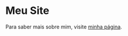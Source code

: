 # Meu Site

Para saber mais sobre mim, visite [minha página](https://marcionarciso.github.io/homepage/).